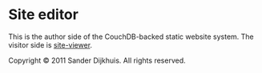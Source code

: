 Site editor 
===========

This is the author side of the CouchDB-backed static website system.
The visitor side is [site-viewer](https://github.com/sander/site-viewer).

Copyright © 2011 Sander Dijkhuis. All rights reserved.
